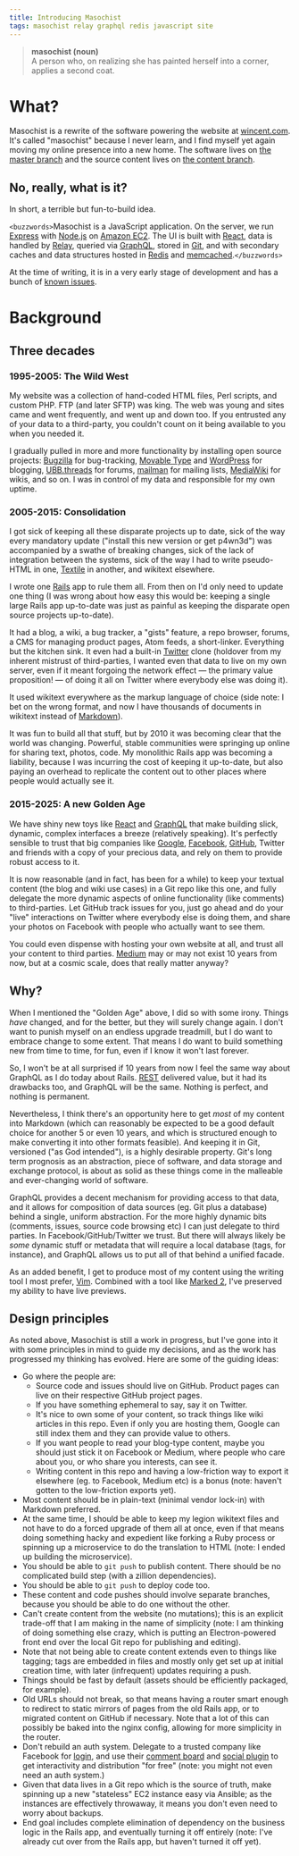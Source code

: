 ```yaml
---
title: Introducing Masochist
tags: masochist relay graphql redis javascript site
---
```

> **masochist (noun)**<br>
> A person who, on realizing she has painted herself into a corner, applies a second coat.

# What?

Masochist is a rewrite of the software powering the website at [wincent.com]. It's called "masochist" because I never learn, and I find myself yet again moving my online presence into a new home. The software lives on [the master branch](https://github.com/wincent/masochist/tree/master) and the source content lives on [the content branch](https://github.com/wincent/masochist/tree/content).

## No, really, what is it?

In short, a terrible but fun-to-build idea.

`<buzzwords>`Masochist is a JavaScript application. On the server, we run [Express] with [Node.js] on [Amazon EC2](/wiki/EC2). The UI is built with [React], data is handled by [Relay], queried via [GraphQL], stored in [Git], and with secondary caches and data structures hosted in [Redis] and [memcached].`</buzzwords>`

At the time of writing, it is in a very early stage of development and has a bunch of [known issues](https://github.com/wincent/masochist/issues).

# Background

## Three decades

### 1995-2005: The Wild West

My website was a collection of hand-coded HTML files, Perl scripts, and custom PHP. FTP (and later SFTP) was king. The web was young and sites came and went frequently, and went up and down too. If you entrusted any of your data to a third-party, you couldn't count on it being available to you when you needed it.

I gradually pulled in more and more functionality by installing open source projects: [Bugzilla] for bug-tracking, [Movable Type] and [WordPress] for blogging, [UBB.threads] for forums, [mailman] for mailing lists, [MediaWiki] for wikis, and so on. I was in control of my data and responsible for my own uptime.

### 2005-2015: Consolidation

I got sick of keeping all these disparate projects up to date, sick of the way every mandatory update ("install this new version or get p4wn3d") was accompanied by a swathe of breaking changes, sick of the lack of integration between the systems, sick of the way I had to write pseudo-HTML in one, [Textile] in another, and wikitext elsewhere.

I wrote one [Rails] app to rule them all. From then on I'd only need to update one thing (I was wrong about how easy this would be: keeping a single large Rails app up-to-date was just as painful as keeping the disparate open source projects up-to-date).

It had a blog, a wiki, a bug tracker, a "gists" feature, a repo browser, forums, a CMS for managing product pages, Atom feeds, a short-linker. Everything but the kitchen sink. It even had a built-in [Twitter] clone (holdover from my inherent mistrust of third-parties, I wanted even that data to live on my own server, even if it meant forgoing the network effect &mdash; the primary value proposition! &mdash; of doing it all on Twitter where everybody else was doing it).

It used wikitext everywhere as the markup language of choice (side note: I bet on the wrong format, and now I have thousands of documents in wikitext instead of [Markdown]).

It was fun to build all that stuff, but by 2010 it was becoming clear that the world was changing. Powerful, stable communities were springing up online for sharing text, photos, code. My monolithic Rails app was becoming a liability, because I was incurring the cost of keeping it up-to-date, but also paying an overhead to replicate the content out to other places where people would actually see it.

### 2015-2025: A new Golden Age

We have shiny new toys like [React] and [GraphQL] that make building slick, dynamic, complex interfaces a breeze (relatively speaking). It's perfectly sensible to trust that big companies like [Google], [Facebook], [GitHub], Twitter and friends with a copy of your precious data, and rely on them to provide robust access to it.

It is now reasonable (and in fact, has been for a while) to keep your textual content (the blog and wiki use cases) in a Git repo like this one, and fully delegate the more dynamic aspects of online functionality  (like comments) to third-parties. Let GitHub track issues for you, just go ahead and do your "live" interactions on Twitter where everybody else is doing them, and share your photos on Facebook with people who actually want to see them.

You could even dispense with hosting your own website at all, and trust all your content to third parties. [Medium] may or may not exist 10 years from now, but at a cosmic scale, does that really matter anyway?

## Why?

When I mentioned the "Golden Age" above, I did so with some irony. Things *have* changed, and for the better, but they will surely change again. I don't want to punish myself on an endless upgrade treadmill, but I do want to embrace change to some extent. That means I do want to build something new from time to time, for fun, even if I know it won't last forever.

So, I won't be at all surprised if 10 years from now I feel the same way about GraphQL as I do today about Rails. [REST] delivered value, but it had its drawbacks too, and GraphQL will be the same. Nothing is perfect, and nothing is permanent.

Nevertheless, I think there's an opportunity here to get *most* of my content into Markdown (which can reasonably be expected to be a good default choice for another 5 or even 10 years, and which is structured enough to make converting it into other formats feasible). And keeping it in Git, versioned ("as God intended"), is a highly desirable property. Git's long term prognosis as an abstraction, piece of software, and data storage and exchange protocol, is about as solid as these things come in the malleable and ever-changing world of software.

GraphQL provides a decent mechanism for providing access to that data, and it allows for composition of data sources (eg. Git plus a database) behind a single, uniform abstraction. For the more highly dynamic bits (comments, issues, source code browsing etc) I can just delegate to third parties. In Facebook/GitHub/Twitter we trust. But there will always likely be *some* dynamic stuff or metadata that will require a local database (tags, for instance), and GraphQL allows us to put all of that behind a unified facade.

As an added benefit, I get to produce most of my content using the writing tool I most prefer, [Vim]. Combined with a tool like [Marked 2], I've preserved my ability to have live previews.

## Design principles

As noted above, Masochist is still a work in progress, but I've gone into it with some principles in mind to guide my decisions, and as the work has progressed my thinking has evolved. Here are some of the guiding ideas:

- Go where the people are:
  - Source code and issues should live on GitHub. Product pages can live on their respective GitHub project pages.
  - If you have something ephemeral to say, say it on Twitter.
  - It's nice to own some of your content, so track things like wiki articles in this repo. Even if only you are hosting them, Google can still index them and they can provide value to others.
  - If you want people to read your blog-type content, maybe you should just stick it on Facebook or Medium, where people who care about you, or who share you interests, can see it.
  - Writing content in this repo and having a low-friction way to export it elsewhere (eg. to Facebook, Medium etc) is a bonus (note: haven't gotten to the low-friction exports yet).
- Most content should be in plain-text (minimal vendor lock-in) with Markdown preferred.
- At the same time, I should be able to keep my legion wikitext files and not have to do a forced upgrade of them all at once, even if that means doing something hacky and expedient like forking a Ruby process or spinning up a microservice to do the translation to HTML (note: I ended up building the microservice).
- You should be able to `git push` to publish content. There should be no complicated build step (with a zillion dependencies).
- You should be able to `git push` to deploy code too.
- These content and code pushes should involve separate branches, because you should be able to do one without the other.
- Can't create content from the website (no mutations); this is an explicit trade-off that I am making in the name of simplicity (note: I am thinking of doing something else crazy, which is putting an Electron-powered front end over the local Git repo for publishing and editing).
- Note that not being able to create content extends even to things like tagging; tags are embedded in files and mostly only get set up at initial creation time, with later (infrequent) updates requiring a push.
- Things should be fast by default (assets should be efficiently packaged, for example).
- Old URLs should not break, so that means having a router smart enough to redirect to static mirrors of pages from the old Rails app, or to migrated content on GitHub if necessary. Note that a lot of this can possibly be baked into the nginx config, allowing for more simplicity in the router.
- Don't rebuild an auth system. Delegate to a trusted company like Facebook for [login](https://developers.facebook.com/docs/facebook-login/web), and use their [comment board](https://developers.facebook.com/docs/plugins/comments) and [social plugin](https://developers.facebook.com/docs/plugins/like-button) to get interactivity and distribution "for free" (note: you might not even need an auth system.)
- Given that data lives in a Git repo which is the source of truth, make spinning up a new "stateless" EC2 instance easy via Ansible; as the instances are effectively throwaway, it means you don't even need to worry about backups.
- End goal includes complete elimination of dependency on the business logic in the Rails app, and eventually turning it off entirely (note: I've already cut over from the Rails app, but haven't turned it off yet).

[Ansible]: http://www.ansible.com/
[Bugzilla]: https://www.bugzilla.org
[Express]: http://expressjs.com/
[Facebook]: https://www.facebook.com/
[Git]: /wiki/Git
[GitHub]: https://github.com/
[Google]: https://www.google.com/
[GraphQL]: http://graphql.org/
[Markdown]: https://en.wikipedia.org/wiki/Markdown
[Marked 2]: http://marked2app.com/
[MediaWiki]: https://www.mediawiki.org/wiki/MediaWiki
[Medium]: https://medium.com/
[Movable Type]: https://en.wikipedia.org/wiki/Movable_Type
[Node.js]: https://nodejs.org/
[REST]: https://en.wikipedia.org/wiki/Representational_state_transfer
[Rails]: http://rubyonrails.org/
[React]: http://facebook.github.io/react/
[Relay]: http://facebook.github.io/relay/
[Redis]: http://redis.io/
[Textile]: https://en.wikipedia.org/wiki/Textile_(markup_language)
[Twitter]: https://twitter.com/
[UBB.threads]: https://en.wikipedia.org/wiki/UBB.threads
[Vim]: https://github.com/vim/vim
[WordPress]: https://wordpress.org/
[mailman]: http://www.gnu.org/software/mailman/
[memcached]: http://memcached.org/
[wincent.com]: https://wincent.com
